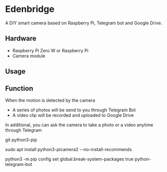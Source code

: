 # Edenbridge

A DIY smart camera based on Raspberry Pi, Telegram bot and Google Drive.

## Hardware

- Raspberry Pi Zero W or Raspberry Pi
- Camera module

## Usage


## Function

When the motion is detected by the camera

- A series of photos will be send to you through Telegram Bot
- A video clip will be recorded and uploaded to Google Drive

In additional, you can ask the camera to take a photo or a video anytime through Telegram

git python3-pip

sudo apt install python3-picamera2 --no-install-recommends

python3 -m pip config set global.break-system-packages true
python-telegram-bot
